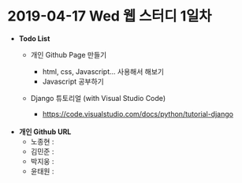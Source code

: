 # 2019-04-17 Wed 웹 스터디 1일차 

  - <b>Todo List</b>
    - 개인 Github Page 만들기
      - html, css, Javascript... 사용해서 해보기
      - Javascript 공부하기
  
    - Django 튜토리얼 (with Visual Studio Code)
      - https://code.visualstudio.com/docs/python/tutorial-django
      <br>
  - <b>개인 Github URL </b>
    - 노종현 : 
    - 김민준 :
    - 박지웅 :
    - 윤태원 :
